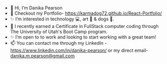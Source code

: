 - 👋 Hi, I’m Danika Pearson
- 👀 Checkout my Portfolio- https://karmadog72.github.io/React-Portfolio/
- ✨ I’m interested in technology 💻, art 🎨 & dogs 🐶.
- 🌱 I recently earned a Certificate in FullStack computer coding through The University of Utah's Boot Camp program. 
- ✨ I’m open to to work and looking to start working with a great team!
- 📫 You can contact me through my LinkedIn -https://www.linkedin.com/in/danika-pearson/ or my direct email- danika.m.pearson@gmail.com 

<!---
karmadog72/karmadog72 is a ✨ special ✨ repository because its `README.md` (this file) appears on your GitHub profile.
You can click the Preview link to take a look at your changes.
--->
